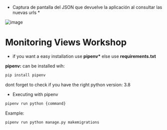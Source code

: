 * Captura de pantalla del JSON que devuelve la aplicación al consultar las nuevas urls * 

![image](https://user-images.githubusercontent.com/55710547/153789373-769e65b3-849c-4bea-8525-4e2c090751e5.png)
# Monitoring Views Workshop

* if you want a easy installation use **pipenv\*** else use **requirements.txt**

**pipenv:** can be installed wih:

```bash
pip install pipenv
```


dont forget to check if you have the right python version: 3.8

* Executing with pipenv 
```bash
pipenv run python {command}
```
Example:
```bash
pipenv run python manage.py makemigrations 
```
